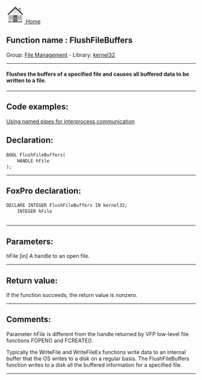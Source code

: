 [<img src="../../images/home.png"> Home ](https://github.com/VFPX/Win32API)  

## Function name : FlushFileBuffers
Group: [File Management](../../functions_group.md#File_Management)  -  Library: [kernel32](../../../libraries.md#kernel32)  
***  


#### Flushes the buffers of a specified file and causes all buffered data to be written to a file.
***  


## Code examples:
[Using named pipes for interprocess communication](../../samples/sample_522.md)  

## Declaration:
```foxpro  
BOOL FlushFileBuffers(
	HANDLE hFile
);  
```  
***  


## FoxPro declaration:
```foxpro  
DECLARE INTEGER FlushFileBuffers IN kernel32;
	INTEGER hFile
  
```  
***  


## Parameters:
hFile 
[in] A handle to an open file.  
***  


## Return value:
If the function succeeds, the return value is nonzero.  
***  


## Comments:
Parameter <Em>hFile</Em> is different from the handle returned by VFP low-level file functions FOPEN() and FCREATE().  
  
Typically the WriteFile and WriteFileEx functions write data to an internal buffer that the OS writes to a disk on a regular basis. The FlushFileBuffers function writes to a disk all the buffered information for a specified file.  
  
***  

